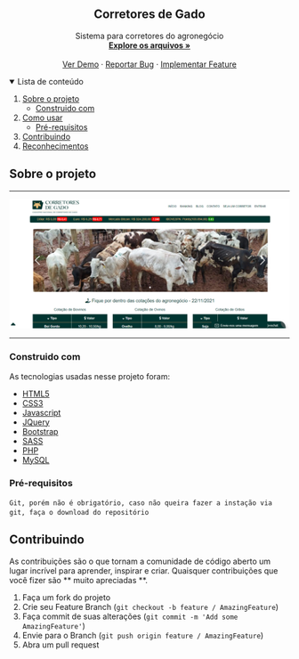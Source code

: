 <!-- PROJECT LOGO -->
<br />
<p align="center">

  <h2 align="center">Corretores de Gado</h2>

  <p align="center">
    Sistema para corretores do agronegócio
    <br />
    <a href="https://github.com/ArthurBandeira01/corretores"><strong>Explore os arquivos »</strong></a>
    <br />
    <br />
    <a href="https://github.com/ArthurBandeira01/corretores">Ver Demo</a>
    ·
    <a href="https://github.com/ArthurBandeira01/corretores/issues">Reportar Bug</a>
    ·
    <a href="https://github.com/ArthurBandeira01/corretores/issues">Implementar Feature</a>
  </p>
</p>



<!-- TABLE OF CONTENTS -->
<details open="open">
  <summary>Lista de conteúdo</summary>
  <ol>
    <li>
      <a href="#Sobre-o-projeto">Sobre o projeto</a>
      <ul>
        <li><a href="#Construido-com">Construido com</a></li>
      </ul>
    </li>
    <li>
      <a href="#Como-usar">Como usar</a>
      <ul>
        <li><a href="#Pré-requisitos">Pré-requisitos</a></li>
      </ul>
    </li>
    <li><a href="#Contribuindo">Contribuindo</a></li>
    <li><a href="#Reconhecimentos">Reconhecimentos</a></li>
  </ol>
</details>

<!-- ABOUT THE PROJECT -->
## Sobre o projeto

<hr>
<img src="assets\images\pro.png" alt="Corretores">
<hr>


### Construido com

As tecnologias usadas nesse projeto foram:
* [HTML5](https://developer.mozilla.org/pt-BR/docs/Web/Guide/HTML/HTML5)
* [CSS3](https://developer.mozilla.org/pt-BR/docs/Web/CSS)
* [Javascript](https://developer.mozilla.org/pt-BR/docs/Web/JavaScript/)
* [JQuery](https://jquery.com/)
* [Bootstrap](https://getbootstrap.com/)
* [SASS](https://sass-lang.com/)
* [PHP](https://www.php.net/)
* [MySQL](https://dev.mysql.com/doc/relnotes/mysql/8.0/en/)

<!-- GETTING STARTED -->

### Pré-requisitos

``` Git, porém não é obrigatório, caso não queira fazer a instação via git, faça o download do repositório ```

<!-- CONTRIBUTING -->
## Contribuindo

As contribuições são o que tornam a comunidade de código aberto um lugar incrível para aprender, inspirar e criar. Quaisquer contribuições que você fizer são ** muito apreciadas **.

1. Faça um fork do projeto
2. Crie seu Feature Branch (`git checkout -b feature / AmazingFeature`)
3. Faça commit de suas alterações (`git commit -m 'Add some AmazingFeature'`)
4. Envie para o Branch (`git push origin feature / AmazingFeature`)
5. Abra um pull request